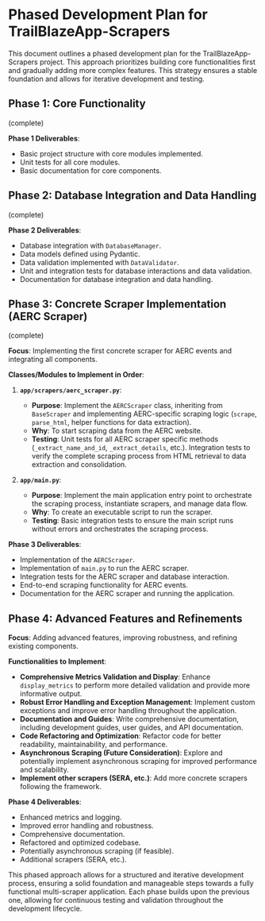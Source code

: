# Phased Development Plan for TrailBlazeApp-Scrapers

This document outlines a phased development plan for the TrailBlazeApp-Scrapers project. This approach prioritizes building core functionalities first and gradually adding more complex features. This strategy ensures a stable foundation and allows for iterative development and testing.

## Phase 1: Core Functionality

(complete)

**Phase 1 Deliverables**:

*   Basic project structure with core modules implemented.
*   Unit tests for all core modules.
*   Basic documentation for core components.

## Phase 2: Database Integration and Data Handling

(complete)

**Phase 2 Deliverables**:

*   Database integration with `DatabaseManager`.
*   Data models defined using Pydantic.
*   Data validation implemented with `DataValidator`.
*   Unit and integration tests for database interactions and data validation.
*   Documentation for database integration and data handling.

## Phase 3: Concrete Scraper Implementation (AERC Scraper)

(complete)

**Focus**: Implementing the first concrete scraper for AERC events and integrating all components.

**Classes/Modules to Implement in Order**:

1.  **`app/scrapers/aerc_scraper.py`**:
    *   **Purpose**: Implement the `AERCScraper` class, inheriting from `BaseScraper` and implementing AERC-specific scraping logic (`scrape`, `parse_html`, helper functions for data extraction).
    *   **Why**: To start scraping data from the AERC website.
    *   **Testing**: Unit tests for all AERC scraper specific methods (`_extract_name_and_id`, `_extract_details`, etc.). Integration tests to verify the complete scraping process from HTML retrieval to data extraction and consolidation.

2.  **`app/main.py`**:
    *   **Purpose**: Implement the main application entry point to orchestrate the scraping process, instantiate scrapers, and manage data flow.
    *   **Why**: To create an executable script to run the scraper.
    *   **Testing**: Basic integration tests to ensure the main script runs without errors and orchestrates the scraping process.

**Phase 3 Deliverables**:

*   Implementation of the `AERCScraper`.
*   Implementation of `main.py` to run the AERC scraper.
*   Integration tests for the AERC scraper and database interaction.
*   End-to-end scraping functionality for AERC events.
*   Documentation for the AERC scraper and running the application.

## Phase 4: Advanced Features and Refinements

**Focus**: Adding advanced features, improving robustness, and refining existing components.

**Functionalities to Implement**:

*   **Comprehensive Metrics Validation and Display**: Enhance `display_metrics` to perform more detailed validation and provide more informative output.
*   **Robust Error Handling and Exception Management**: Implement custom exceptions and improve error handling throughout the application.
*   **Documentation and Guides**: Write comprehensive documentation, including development guides, user guides, and API documentation.
*   **Code Refactoring and Optimization**: Refactor code for better readability, maintainability, and performance.
*   **Asynchronous Scraping (Future Consideration)**: Explore and potentially implement asynchronous scraping for improved performance and scalability.
*   **Implement other scrapers (SERA, etc.)**: Add more concrete scrapers following the framework.

**Phase 4 Deliverables**:

*   Enhanced metrics and logging.
*   Improved error handling and robustness.
*   Comprehensive documentation.
*   Refactored and optimized codebase.
*   Potentially asynchronous scraping (if feasible).
*   Additional scrapers (SERA, etc.).

This phased approach allows for a structured and iterative development process, ensuring a solid foundation and manageable steps towards a fully functional multi-scraper application. Each phase builds upon the previous one, allowing for continuous testing and validation throughout the development lifecycle.
